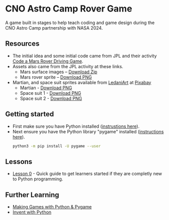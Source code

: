 # CNO Astro Camp Rover Game
A game built in stages to help teach coding and game design during the CNO Astro Camp partnership with NASA 2024.

## Resources
- The initial idea and some initial code came from JPL and their activity [Code a Mars Rover Driving Game](https://www.jpl.nasa.gov/edu/resources/project/code-a-mars-rover-driving-game/).
- Assets also came from the JPL activity at these links.
  - Mars surface images – [Download Zip](https://d2pn8kiwq2w21t.cloudfront.net/documents/scratchrover_backgrounds_mars_9QZtjZP.zip)
  - Mars rover sprite – [Download PNG](https://www.jpl.nasa.gov/edu/images/activities/scratchrover_sprite_mars.png)
- Martian, and space suit sprites available from [LedaniArt](https://pixabay.com/users/ledaniart-2239880/) at [Pixabay](https://pixabay.com/)
  - Martian - [Download PNG](https://pixabay.com/illustrations/martian-monster-green-1674016/)
  - Space suit 1 - [Download PNG](https://pixabay.com/illustrations/martian-kid-boy-1674017/)
  - Space suit 2 - [Download PNG](https://pixabay.com/illustrations/martian-girl-linda-1674019/)

## Getting started
- First make sure you have Python installed ([instrustions here](https://github.com/cno-enterprise-services/astro_camp_rover_game/blob/main/lesson_0.md#install-python)).
- Next ensure you have the Python library "pygame" installed ([instructions here](https://www.pygame.org/wiki/GettingStarted)).
  ```bash
  python3 -m pip install -U pygame --user
  ```

## Lessons
- [Lesson 0](lesson_0.md) - Quick guide to get learners started if they are completly new to Python programming.


## Further Learning
- [Making Games with Python & Pygame](https://inventwithpython.com/pygame/)
- [Invent with Python](https://inventwithpython.com/)
